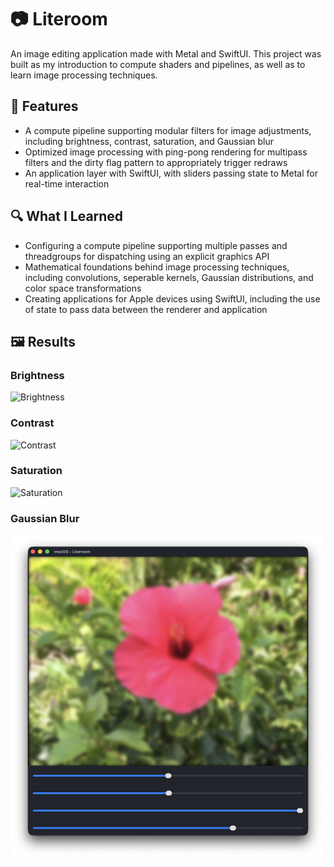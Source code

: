 # 📷 Literoom

An image editing application made with Metal and SwiftUI. This project was built as my introduction to compute shaders and pipelines, as well as to learn image processing techniques.

## 📝 Features

- A compute pipeline supporting modular filters for image adjustments, including brightness, contrast, saturation, and Gaussian blur
- Optimized image processing with ping-pong rendering for multipass filters and the dirty flag pattern to appropriately trigger redraws
- An application layer with SwiftUI, with sliders passing state to Metal for real-time interaction

## 🔍 What I Learned

- Configuring a compute pipeline supporting multiple passes and threadgroups for dispatching using an explicit graphics API
- Mathematical foundations behind image processing techniques, including convolutions, seperable kernels, Gaussian distributions, and color space transformations
- Creating applications for Apple devices using SwiftUI, including the use of state to pass data between the renderer and application

## 🖼️ Results

### Brightness

![Brightness](./images/Brightness.png)

### Contrast

![Contrast](./images/Contrast.png)

### Saturation

![Saturation](./images/Saturation.png)

### Gaussian Blur

![Blur](./images/Blur.png)
